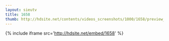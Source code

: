 ```yaml
---
layout: sieutv
title: 1658
thumb: http://hdsite.net/contents/videos_screenshots/1000/1658/preview_360p.mp4.jpg
---
```

{% include iframe src='http://hdsite.net/embed/1658' %}
 
